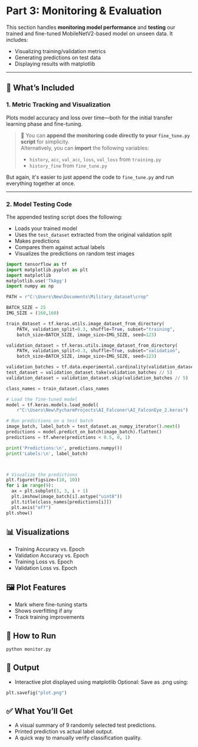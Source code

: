 # Part 3: Monitoring & Evaluation
This section handles **monitoring model performance** and **testing** our trained and fine-tuned MobileNetV2-based model on unseen data. It includes:
- Visualizing training/validation metrics
- Generating predictions on test data
- Displaying results with matplotlib

---

## 📌 What’s Included

### 1. **Metric Tracking and Visualization**
Plots model accuracy and loss over time—both for the initial transfer learning phase and fine-tuning.

> 🔁 You can **append the monitoring code directly to your `fine_tune.py` script** for simplicity.  
> Alternatively, you can **import** the following variables:
> - `history`, `acc`, `val_acc`, `loss`, `val_loss` from `training.py`
> - `history_fine` from `fine_tune.py`

But again, it's easier to just append the code to `fine_tune.py` and run everything together at once.

---

### 2. **Model Testing Code**
The appended testing script does the following:
- Loads your trained model
- Uses the `test_dataset` extracted from the original validation split
- Makes predictions
- Compares them against actual labels
- Visualizes the predictions on random test images

```python
import tensorflow as tf
import matplotlib.pyplot as plt
import matplotlib
matplotlib.use('TkAgg')
import numpy as np

PATH = r"C:\Users\New\Documents\Military_dataset\crop"

BATCH_SIZE = 25
IMG_SIZE = (160,160)

train_dataset = tf.keras.utils.image_dataset_from_directory(
    PATH, validation_split=0.3, shuffle=True, subset="training",
    batch_size=BATCH_SIZE, image_size=IMG_SIZE, seed=123)

validation_dataset = tf.keras.utils.image_dataset_from_directory(
    PATH, validation_split=0.3, shuffle=True, subset="validation",
    batch_size=BATCH_SIZE, image_size=IMG_SIZE, seed=123)

validation_batches = tf.data.experimental.cardinality(validation_dataset)
test_dataset = validation_dataset.take(validation_batches // 5)
validation_dataset = validation_dataset.skip(validation_batches // 5)

class_names = train_dataset.class_names

# Load the fine-tuned model
model = tf.keras.models.load_model(
    r"C:\Users\New\PycharmProjects\AI_Falconer\AI_FalconEye_2.keras")

# Run predictions on a test batch
image_batch, label_batch = test_dataset.as_numpy_iterator().next()
predictions = model.predict_on_batch(image_batch).flatten()
predictions = tf.where(predictions < 0.5, 0, 1)

print('Predictions:\n', predictions.numpy())
print('Labels:\n', label_batch)



# Visualize the predictions
plt.figure(figsize=(10, 10))
for i in range(9):
  ax = plt.subplot(3, 3, i + 1)
  plt.imshow(image_batch[i].astype("uint8"))
  plt.title(class_names[predictions[i]])
  plt.axis("off")
plt.show()

```


## 📊 Visualizations
- Training Accuracy vs. Epoch
- Validation Accuracy vs. Epoch
- Training Loss vs. Epoch
- Validation Loss vs. Epoch

## 🖼️ Plot Features
- Mark where fine-tuning starts
- Shows overfitting if any
- Track training improvements

## 🚀 How to Run
```bash
python monitor.py
```

## 📁 Output
- Interactive plot displayed using matplotlib
Optional: Save as .png using: 
```python
plt.savefig("plot.png")
```
## ✅ What You’ll Get
- A visual summary of 9 randomly selected test predictions.
- Printed prediction vs actual label output.
- A quick way to manually verify classification quality.